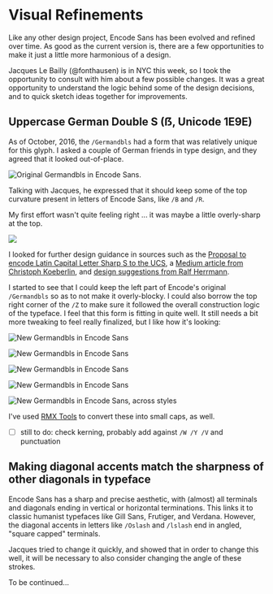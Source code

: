 # Visual Refinements

Like any other design project, Encode Sans has been evolved and refined over time. As good as the current version is, there are a few opportunities to make it just a little more harmonious of a design. 

Jacques Le Bailly (@fonthausen) is in NYC this week, so I took the opportunity to consult with him about a few possible changes. It was a great opportunity to understand the logic behind some of the design decisions, and to quick sketch ideas together for improvements.

## Uppercase German Double S (ẞ, Unicode 1E9E)

As of October, 2016, the `/Germandbls` had a form that was relatively unique for this glyph. I asked a couple of German friends in type design, and they agreed that it looked out-of-place. 

![Original Germandbls in Encode Sans](assets/2018-11-01-15-29-59.png).

Talking with Jacques, he expressed that it should keep some of the top curvature present in letters of Encode Sans, like `/B` and `/R`. 

My first effort wasn't quite feeling right ... it was maybe a little overly-sharp at the top.

![](assets/2018-11-01-15-49-15.png)

I looked for further design guidance in sources such as the [Proposal to encode Latin Capital Letter Sharp S to the UCS](http://std.dkuug.dk/jtc1/sc2/wg2/docs/n3227.pdf), a [Medium article from Christoph Koeberlin](https://medium.com/@typefacts/the-german-capital-letter-eszett-e0936c1388f8), and [design suggestions from Ralf Herrmann](https://typography.guru/journal/capital-sharp-s-designs/).


I started to see that I could keep the left part of Encode's original `/Germandbls`  so as to not make it overly-blocky. I could also borrow the top right corner of the `/Z` to make sure it followed the overall construction logic of the typeface. I feel that this form is fitting in quite well. It still needs a bit more tweaking to feel really finalized, but I like how it's looking:

![New Germandbls in Encode Sans](assets/2018-11-01-15-30-56.png)

![New Germandbls in Encode Sans](assets/2018-11-01-15-30-19.png)

![New Germandbls in Encode Sans](assets/2018-11-01-15-31-08.png)

![New Germandbls in Encode Sans](assets/2018-11-01-15-31-24.png)

![New Germandbls in Encode Sans, across styles](assets/Germandbls.gif)

I've used [RMX Tools](https://remix-tools.com) to convert these into small caps, as well.

- [ ] still to do: check kerning, probably add against `/W /Y /V` and punctuation

## Making diagonal accents match the sharpness of other diagonals in typeface

Encode Sans has a sharp and precise aesthetic, with (almost) all terminals and diagonals ending in vertical or horizontal terminations. This links it to classic humanist typefaces like Gill Sans, Frutiger, and Verdana. However, the diagonal accents in letters like `/Oslash` and `/lslash` end in angled, "square capped" terminals. 

Jacques tried to change it quickly, and showed that in order to change this well, it will be necessary to also consider changing the angle of these strokes.

To be continued...